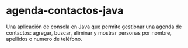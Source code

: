 # agenda-contactos-java
Una aplicación de consola en Java que permite gestionar una agenda de contactos: agregar, buscar, eliminar y mostrar personas por nombre, apellidos o numero de teléfono.
